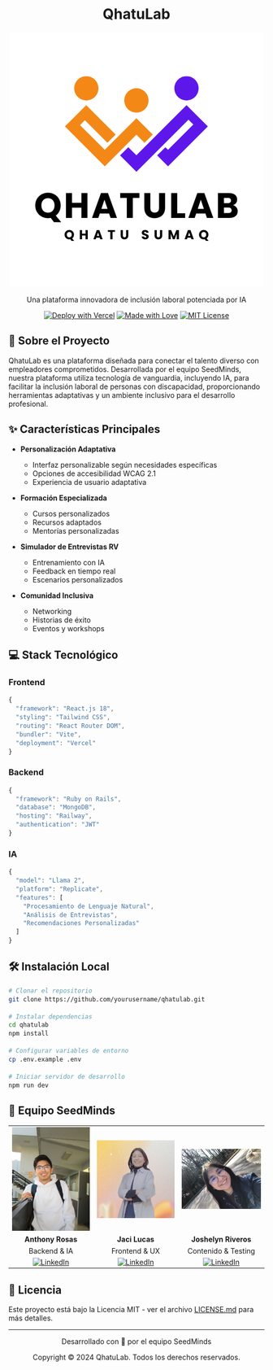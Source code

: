 <div align="center">

# QhatuLab

![QhatuLab Logo](/public/logo.png)

Una plataforma innovadora de inclusión laboral potenciada por IA

[![Deploy with Vercel](https://vercel.com/button)](https://vercel.com/new/clone?repository-url=https://github.com/yourusername/qhatulab)
[![Made with Love](https://img.shields.io/badge/Made%20with-Love-ff69b4.svg)](https://github.com/yourusername/qhatulab)
[![MIT License](https://img.shields.io/badge/License-MIT-green.svg)](https://choosealicense.com/licenses/mit/)

</div>

## 🚀 Sobre el Proyecto

QhatuLab es una plataforma diseñada para conectar el talento diverso con empleadores comprometidos. Desarrollada por el equipo SeedMinds, nuestra plataforma utiliza tecnología de vanguardia, incluyendo IA, para facilitar la inclusión laboral de personas con discapacidad, proporcionando herramientas adaptativas y un ambiente inclusivo para el desarrollo profesional.

## ✨ Características Principales

- **Personalización Adaptativa**
  - Interfaz personalizable según necesidades específicas
  - Opciones de accesibilidad WCAG 2.1
  - Experiencia de usuario adaptativa

- **Formación Especializada**
  - Cursos personalizados
  - Recursos adaptados
  - Mentorías personalizadas

- **Simulador de Entrevistas RV**
  - Entrenamiento con IA
  - Feedback en tiempo real
  - Escenarios personalizados

- **Comunidad Inclusiva**
  - Networking
  - Historias de éxito
  - Eventos y workshops

## 💻 Stack Tecnológico

### Frontend
```javascript
{
  "framework": "React.js 18",
  "styling": "Tailwind CSS",
  "routing": "React Router DOM",
  "bundler": "Vite",
  "deployment": "Vercel"
}
```

### Backend
```javascript
{
  "framework": "Ruby on Rails",
  "database": "MongoDB",
  "hosting": "Railway",
  "authentication": "JWT"
}
```

### IA
```javascript
{
  "model": "Llama 2",
  "platform": "Replicate",
  "features": [
    "Procesamiento de Lenguaje Natural",
    "Análisis de Entrevistas",
    "Recomendaciones Personalizadas"
  ]
}
```

## 🛠️ Instalación Local

```bash
# Clonar el repositorio
git clone https://github.com/yourusername/qhatulab.git

# Instalar dependencias
cd qhatulab
npm install

# Configurar variables de entorno
cp .env.example .env

# Iniciar servidor de desarrollo
npm run dev
```

## 👥 Equipo SeedMinds

<div align="center">

| | | |
|:-------------------------:|:-------------------------:|:-------------------------:|
| <img src="/public/anthony.jpg" width="200"/> | <img src="/public/jaci.png" width="200"/> | <img src="/public/josh.jpg" width="200"/> |
| **Anthony Rosas** | **Jaci Lucas** | **Joshelyn Riveros** |
| Backend & IA | Frontend & UX | Contenido & Testing |
| [![LinkedIn](https://img.shields.io/badge/LinkedIn-0077B5?style=for-the-badge&logo=linkedin&logoColor=white)](https://linkedin.com/in/anthony) | [![LinkedIn](https://img.shields.io/badge/LinkedIn-0077B5?style=for-the-badge&logo=linkedin&logoColor=white)](https://linkedin.com/in/jaci) | [![LinkedIn](https://img.shields.io/badge/LinkedIn-0077B5?style=for-the-badge&logo=linkedin&logoColor=white)](https://linkedin.com/in/joshelyn) |

</div>

## 📝 Licencia

Este proyecto está bajo la Licencia MIT - ver el archivo [LICENSE.md](LICENSE.md) para más detalles.

---

<div align="center">
  <p>Desarrollado con 💜 por el equipo SeedMinds</p>
  <p>Copyright © 2024 QhatuLab. Todos los derechos reservados.</p>
</div>